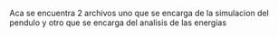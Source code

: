 Aca se encuentra 2 archivos 
uno que se encarga de la simulacion del pendulo
y otro que se encarga del analisis de las energias 
